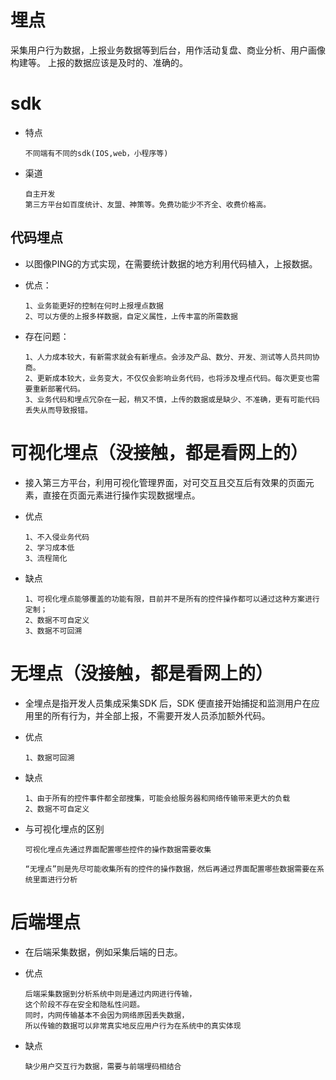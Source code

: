 
# 埋点
  采集用户行为数据，上报业务数据等到后台，用作活动复盘、商业分析、用户画像构建等。
  上报的数据应该是及时的、准确的。

# sdk

  - 特点 
  
        不同端有不同的sdk(IOS,web，小程序等)

  - 渠道

        自主开发
        第三方平台如百度统计、友盟、神策等。免费功能少不齐全、收费价格高。

## 代码埋点

  - 以图像PING的方式实现，在需要统计数据的地方利用代码植入，上报数据。


  - 优点：

        1、业务能更好的控制在何时上报埋点数据
        2、可以方便的上报多样数据，自定义属性，上传丰富的所需数据
  
  - 存在问题：
    
        1、人力成本较大，有新需求就会有新埋点。会涉及产品、数分、开发、测试等人员共同协商。
        2、更新成本较大，业务变大，不仅仅会影响业务代码，也将涉及埋点代码。每次更变也需要重新部署代码。
        3、业务代码和埋点冗杂在一起，稍又不慎，上传的数据或是缺少、不准确，更有可能代码丢失从而导致报错。



# 可视化埋点（没接触，都是看网上的）

  - 接入第三方平台，利用可视化管理界面，对可交互且交互后有效果的页面元素，直接在页面元素进行操作实现数据埋点。

  - 优点
        
        1、不入侵业务代码
        2、学习成本低
        3、流程简化

  - 缺点

        1、可视化埋点能够覆盖的功能有限，目前并不是所有的控件操作都可以通过这种方案进行定制；
        2、数据不可自定义
        3、数据不可回溯

        



# 无埋点（没接触，都是看网上的）

  - 全埋点是指开发人员集成采集SDK 后，SDK 便直接开始捕捉和监测用户在应用里的所有行为，并全部上报，不需要开发人员添加额外代码。

  - 优点

        1、数据可回溯
  
  - 缺点

        1、由于所有的控件事件都全部搜集，可能会给服务器和网络传输带来更大的负载
        2、数据不可自定义

  - 与可视化埋点的区别

        可视化埋点先通过界面配置哪些控件的操作数据需要收集

        “无埋点”则是先尽可能收集所有的控件的操作数据，然后再通过界面配置哪些数据需要在系统里面进行分析

# 后端埋点

  - 在后端采集数据，例如采集后端的日志。

  - 优点

        后端采集数据到分析系统中则是通过内网进行传输，
        这个阶段不存在安全和隐私性问题。
        同时，内网传输基本不会因为网络原因丢失数据，
        所以传输的数据可以非常真实地反应用户行为在系统中的真实体现

  - 缺点
      
        缺少用户交互行为数据，需要与前端埋码相结合